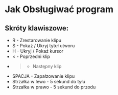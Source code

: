# Jak Obsługiwać program

## Skróty klawiszowe:

- R - Zrestarowanie klipu
- S - Pokaż / Ukryj tytuł utworu
- H - Ukryj / Pokaż kursor
- < - Poprzedni klip
- > - Następny klip
- SPACJA - Zapałzowanie klipu
- Strzałka w lewo - 5 sekund do tyłu
- Strzałka w prawo - 5 sekund do przodu
